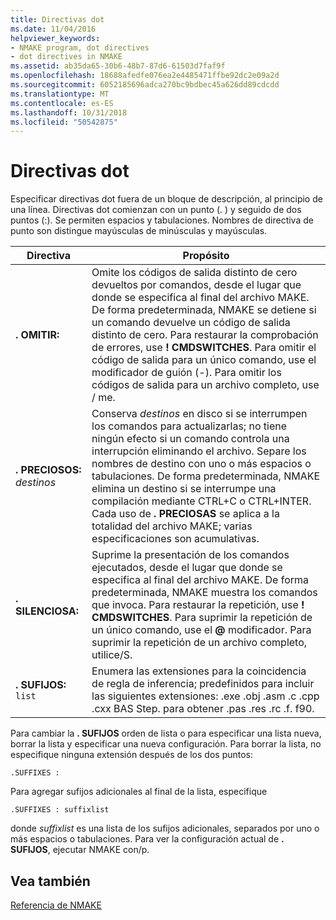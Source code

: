 ```yaml
---
title: Directivas dot
ms.date: 11/04/2016
helpviewer_keywords:
- NMAKE program, dot directives
- dot directives in NMAKE
ms.assetid: ab35da65-30b6-48b7-87d6-61503d7faf9f
ms.openlocfilehash: 18688afedfe076ea2e4485471ffbe92dc2e09a2d
ms.sourcegitcommit: 6052185696adca270bc9bdbec45a626dd89cdcdd
ms.translationtype: MT
ms.contentlocale: es-ES
ms.lasthandoff: 10/31/2018
ms.locfileid: "50542875"
---
```

# <a name="dot-directives"></a>Directivas dot

Especificar directivas dot fuera de un bloque de descripción, al principio de una línea. Directivas dot comienzan con un punto (. ) y seguido de dos puntos (:). Se permiten espacios y tabulaciones. Nombres de directiva de punto son distingue mayúsculas de minúsculas y mayúsculas.

|Directiva|Propósito|
|---------------|-------------|
|**. OMITIR:**|Omite los códigos de salida distinto de cero devueltos por comandos, desde el lugar que donde se especifica al final del archivo MAKE. De forma predeterminada, NMAKE se detiene si un comando devuelve un código de salida distinto de cero. Para restaurar la comprobación de errores, use **! CMDSWITCHES**. Para omitir el código de salida para un único comando, use el modificador de guión (-). Para omitir los códigos de salida para un archivo completo, use / me.|
|**. PRECIOSOS:** *destinos*|Conserva *destinos* en disco si se interrumpen los comandos para actualizarlas; no tiene ningún efecto si un comando controla una interrupción eliminando el archivo. Separe los nombres de destino con uno o más espacios o tabulaciones. De forma predeterminada, NMAKE elimina un destino si se interrumpe una compilación mediante CTRL+C o CTRL+INTER. Cada uso de **. PRECIOSAS** se aplica a la totalidad del archivo MAKE; varias especificaciones son acumulativas.|
|**. SILENCIOSA:**|Suprime la presentación de los comandos ejecutados, desde el lugar que donde se especifica al final del archivo MAKE. De forma predeterminada, NMAKE muestra los comandos que invoca. Para restaurar la repetición, use **! CMDSWITCHES**. Para suprimir la repetición de un único comando, use el **@** modificador. Para suprimir la repetición de un archivo completo, utilice/S.|
|**. SUFIJOS:** `list`|Enumera las extensiones para la coincidencia de regla de inferencia; predefinidos para incluir las siguientes extensiones: .exe .obj .asm .c .cpp .cxx BAS Step. para obtener .pas .res .rc .f. f90.|

Para cambiar la **. SUFIJOS** orden de lista o para especificar una lista nueva, borrar la lista y especificar una nueva configuración. Para borrar la lista, no especifique ninguna extensión después de los dos puntos:

```
.SUFFIXES :
```

Para agregar sufijos adicionales al final de la lista, especifique

```
.SUFFIXES : suffixlist
```

donde *suffixlist* es una lista de los sufijos adicionales, separados por uno o más espacios o tabulaciones. Para ver la configuración actual de **. SUFIJOS**, ejecutar NMAKE con/p.

## <a name="see-also"></a>Vea también

[Referencia de NMAKE](../build/nmake-reference.md)